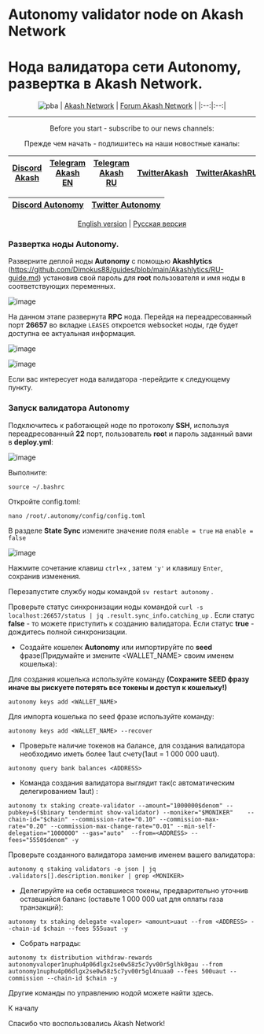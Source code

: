 # Autonomy validator node on Akash Network
# Нода валидатора сети Autonomy, развертка в Akash Network.
<div align="center">

![pba](https://user-images.githubusercontent.com/23629420/163564929-166f6a01-a6e2-4412-a4e9-40e54c821f05.png)
| [Akash Network](https://akash.network/) | [Forum Akash Network](https://forum.akash.network/) | 
|:--:|:--:|
___
Before you start - subscribe to our news channels: 

Прежде чем начать - подпишитесь на наши новостные каналы:

| [Discord Akash](https://discord.gg/WR56y8Wt) | [Telegram Akash EN](https://t.me/AkashNW) | [Telegram Akash RU](https://t.me/akash_ru) | [TwitterAkash](https://twitter.com/akashnet_) | [TwitterAkashRU](https://twitter.com/akash_ru) |
|:--:|:--:|:--:|:--:|:--:|

</div>
<div align="center">
  
| [Discord Autonomy](https://t.me/palomachain) | [Twitter Autonomy](https://twitter.com/paloma_chain) |
|:--:|:--:|
  
</div>
<div align="center">
  
[English version](https://github.com/Dimokus88/paloma#english-version) | [Русская версия](https://github.com/Dimokus88/paloma#%D1%80%D1%83%D1%81%D1%81%D0%BA%D0%B0%D1%8F-%D0%B2%D0%B5%D1%80%D1%81%D0%B8%D1%8F)
 
</div>

### Развертка ноды Autonomy.

Разверните деплой ноды **Autonomy** с помощью **Akashlytics** (https://github.com/Dimokus88/guides/blob/main/Akashlytics/RU-guide.md) установив свой пароль для **root** пользователя и имя ноды в соответствующих переменных.

![image](https://user-images.githubusercontent.com/23629420/182032552-04d768ff-ac90-4592-9d38-2e00e8fb4455.png)

На данном этапе развернута **RPC** нода. Перейдя на переадресованный порт **26657** во вкладке ```LEASES``` откроется websocket ноды, где будет доступна ее актуальная информация.

![image](https://user-images.githubusercontent.com/23629420/182032797-70a74454-75dd-4910-8a30-9a88a1715531.png)

![image](https://user-images.githubusercontent.com/23629420/182032818-069eef95-8242-459f-b503-ad8322261482.png)

Если вас интересует нода валидатора -перейдите к следующему пункту.

### Запуск валидатора Autonomy

Подключитесь к работающей ноде по протоколу **SSH**, используя переадресованный **22** порт, пользователь **roo**t и пароль заданный вами в **deploy.yml**:

![image](https://user-images.githubusercontent.com/23629420/182032966-3fa2ffae-5348-4a2c-a4e8-5d33c57ba320.png)

Выполните:

```
source ~/.bashrc
```

Откройте config.toml:

```
nano /root/.autonomy/config/config.toml
```

В разделе **State Sync** измените значение поля ```enable = true``` на ```enable = false```

![image](https://user-images.githubusercontent.com/23629420/182035602-c88af532-321d-4f0b-84b3-32382a8f6fa8.png)

Нажмите сочетание клавиш ```ctrl+x``` , затем ```'y'``` и клавишу ```Enter```, сохранив изменения.

Перезапустите службу ноды командой ```sv restart autonomy``` .

Проверьте статус синхронизации ноды командой ```curl -s localhost:26657/status | jq .result.sync_info.catching_up``` . Если статус **false** - то можете приступить к созданию валидатора. Если статус **true** - дождитесь полной синхронизации.

* Создайте кошелек **Autonomy** или импортируйте по **seed** фразе(Придумайте и змените <WALLET_NAME> своим именем кошелька):

Для создания кошелька используйте команду **(Сохраните SEED фразу иначе вы рискуете потерять все токены и доступ к кошельку!)**

```
autonomy keys add <WALLET_NAME>
```

Для импорта кошелька по seed фразе используйте команду:

```
autonomy keys add <WALLET_NAME> --recover
```

* Проверьте наличие токенов на балансе, для создания валидатора необходимо иметь более 1aut счету(1aut = 1 000 000 uaut).

```
autonomy query bank balances <ADDRESS>
```

* Команда создания валидатора выглядит так(с автоматическим делегированием 1aut) :

```
autonomy tx staking create-validator --amount="1000000$denom" --pubkey=$($binary tendermint show-validator) --moniker="$MONIKER"	--chain-id="$chain"	--commission-rate="0.10" --commission-max-rate="0.20" --commission-max-change-rate="0.01" --min-self-delegation="1000000" --gas="auto"	--from=<ADDRESS> --fees="5550$denom" -y
```

Проверьте созданного валидатора заменив <MONIKER> именем вашего валидатора:

```
autonomy q staking validators -o json | jq .validators[].description.moniker | grep <MONIKER>
```

* Делегируйте на себя оставшиеся токены, предварительно уточнив оставшийся баланс (оставьте 1 000 000 uat для оплаты газа транзакций):

```
autonomy tx staking delegate <valoper> <amount>uaut --from <ADDRESS> --chain-id $chain --fees 555uaut -y
```

* Собрать награды:

```
autonomy tx distribution withdraw-rewards autonomyvaloper1nuphu4p06dlgx2se0w58z5c7yv00r5glhk0gau --from autonomy1nuphu4p06dlgx2se0w58z5c7yv00r5gl4nuaa0 --fees 500uaut --commission --chain-id $chain -y
```
Другие команды по управлению нодой можете найти здесь.

К началу

Спасибо что воспользовались Akash Network!
